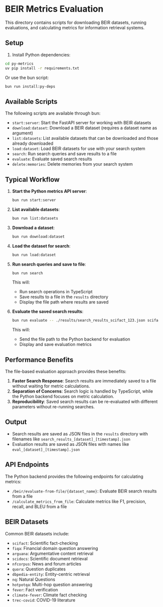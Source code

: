 # BEIR Metrics Evaluation

This directory contains scripts for downloading BEIR datasets, running evaluations, and calculating metrics for information retrieval systems.

## Setup

1. Install Python dependencies:

```bash
cd py-metrics
uv pip install -r requirements.txt
```

Or use the bun script:

```bash
bun run install:py-deps
```

## Available Scripts

The following scripts are available through bun:

- `start:server`: Start the FastAPI server for working with BEIR datasets
- `download:dataset`: Download a BEIR dataset (requires a dataset name as argument)
- `list:datasets`: List available datasets that can be downloaded and those already downloaded
- `load:dataset`: Load BEIR datasets for use with your search system
- `search`: Run search queries and save results to a file
- `evaluate`: Evaluate saved search results
- `delete:memories`: Delete memories from your search system

## Typical Workflow

1. **Start the Python metrics API server**:

   ```bash
   bun run start:server
   ```

2. **List available datasets**:

   ```bash
   bun run list:datasets
   ```

3. **Download a dataset**:

   ```bash
   bun run download:dataset
   ```

4. **Load the dataset for search**:

   ```bash
   bun run load:dataset
   ```

5. **Run search queries and save to file**:

   ```bash
   bun run search
   ```

   This will:

   - Run search operations in TypeScript
   - Save results to a file in the `results` directory
   - Display the file path where results are saved

6. **Evaluate the saved search results**:

   ```bash
   bun run evaluate -- ./results/search_results_scifact_123.json scifact
   ```

   This will:

   - Send the file path to the Python backend for evaluation
   - Display and save evaluation metrics

## Performance Benefits

The file-based evaluation approach provides these benefits:

1. **Faster Search Response**: Search results are immediately saved to a file without waiting for metric calculations.
2. **Separation of Concerns**: Search logic is handled by TypeScript, while the Python backend focuses on metric calculation.
3. **Reproducibility**: Saved search results can be re-evaluated with different parameters without re-running searches.

## Output

- Search results are saved as JSON files in the `results` directory with filenames like `search_results_[dataset]_[timestamp].json`
- Evaluation results are saved as JSON files with names like `eval_[dataset]_[timestamp].json`

## API Endpoints

The Python backend provides the following endpoints for calculating metrics:

- `/beir/evaluate-from-file/{dataset_name}`: Evaluate BEIR search results from a file
- `/calculate_metrics_from_file`: Calculate metrics like F1, precision, recall, and BLEU from a file

## BEIR Datasets

Common BEIR datasets include:

- `scifact`: Scientific fact-checking
- `fiqa`: Financial domain question answering
- `arguana`: Argumentative content retrieval
- `scidocs`: Scientific document retrieval
- `nfcorpus`: News and forum articles
- `quora`: Question duplicates
- `dbpedia-entity`: Entity-centric retrieval
- `nq`: Natural Questions
- `hotpotqa`: Multi-hop question answering
- `fever`: Fact verification
- `climate-fever`: Climate fact checking
- `trec-covid`: COVID-19 literature
